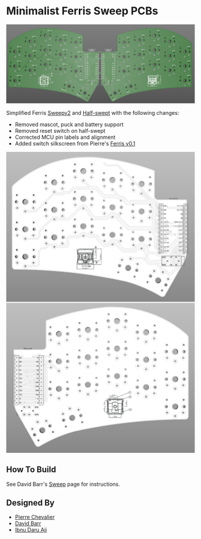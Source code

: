 # Minimalist Ferris Sweep PCBs
![sweepv2_custom](sweepv2_custom.png)

Simplified Ferris [Sweepv2](https://github.com/davidphilipbarr/Sweep/tree/main/Sweepv2) and [Half-swept](https://github.com/davidphilipbarr/Sweep/tree/main/Sweep-half-swept) with the following changes:
* Removed mascot, puck and battery support
* Removed reset switch on half-swept
* Corrected MCU pin labels and alignment
* Added switch silkscreen from Pierre's [Ferris v0.1](https://github.com/pierrechevalier83/ferris/tree/main/0.1)

![swept-left](half-swept_custom_left.png)
![swept-right](half-swept_custom_right.png)

## How To Build
See David Barr's [Sweep](https://github.com/davidphilipbarr/Sweep) page for instructions.

## Designed By
* [Pierre Chevalier](https://github.com/pierrechevalier83/ferris/)
* [David Barr](https://github.com/davidphilipbarr/Sweep/)
* [Ibnu Daru Aji](https://github.com/ibnuda/)
